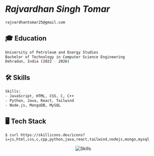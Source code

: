 # _Rajvardhan Singh Tomar_

```bash
rajvardhantomar25@gmail.com
```

## 🎓 Education
```bash
University of Petroleum and Energy Studies
Bachelor of Technology in Computer Science Engineering
Dehradun, India (2022 - 2026)
```

## 🛠 Skills
```bash
Skills:
- JavaScript, HTML, CSS, C, C++
- Python, Java, React, Tailwind
- Node.js, MongoDB, MySQL
```

## 🖥️ Tech Stack
```
$ curl https://skillicons.dev/icons?i=js,html,css,c,cpp,python,java,react,tailwind,nodejs,mongo,mysql
```

<p align="center">
  <img src="https://skillicons.dev/icons?i=js,html,css,c,cpp,python,java,react,tailwind,nodejs,mongo,mysql" alt="Skills">
</p>
